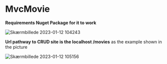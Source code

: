 # MvcMovie



**Requirements Nuget Package for it to work**

![Skærmbillede 2023-01-12 104243](https://user-images.githubusercontent.com/88823753/212033303-18d5855e-f861-4154-96e6-8c4ed1c45374.png)

**Url pathway to CRUD site is the localhost /movies**
as the example shown in the picture

![Skærmbillede 2023-01-12 105156](https://user-images.githubusercontent.com/88823753/212035324-6dc90323-7bea-4d99-8b2d-ee71de6f0787.png)
